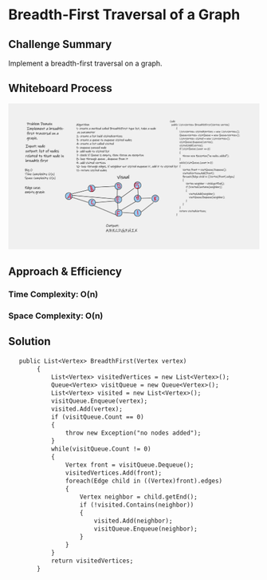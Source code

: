 ﻿# Breadth-First Traversal of a Graph

## Challenge Summary

Implement a breadth-first traversal on a graph.

## Whiteboard Process

![](Whiteboard.png)

## Approach & Efficiency

### Time Complexity: O(n)

### Space Complexity: O(n)

## Solution

```
   public List<Vertex> BreadthFirst(Vertex vertex)
        {
            List<Vertex> visitedVertices = new List<Vertex>();
            Queue<Vertex> visitQueue = new Queue<Vertex>();
            List<Vertex> visited = new List<Vertex>();
            visitQueue.Enqueue(vertex);
            visited.Add(vertex);
            if (visitQueue.Count == 0)
            {
                throw new Exception("no nodes added");
            }
            while(visitQueue.Count != 0)
            {
                Vertex front = visitQueue.Dequeue();
                visitedVertices.Add(front);
                foreach(Edge child in ((Vertex)front).edges)
                {
                    Vertex neighbor = child.getEnd();
                    if (!visited.Contains(neighbor))
                    {
                        visited.Add(neighbor);
                        visitQueue.Enqueue(neighbor);
                    }
                }
            }
            return visitedVertices;
        }
```
